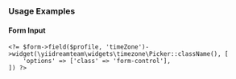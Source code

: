 ### Usage Examples ###

#### Form Input ####

    <?= $form->field($profile, 'timeZone')->widget(\yiidreamteam\widgets\timezone\Picker::className(), [
        'options' => ['class' => 'form-control'],
    ]) ?>